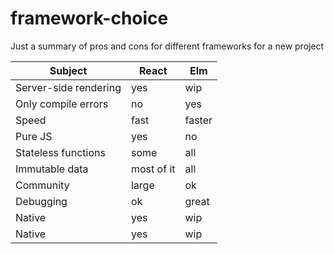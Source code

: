 # framework-choice
Just a summary of pros and cons for different frameworks for a new project


| Subject                                    | React       | Elm      |
|--------------------------------------------|-------------|----------|
| Server-side rendering                      | yes         | wip      |
| Only compile errors                        | no          | yes      |
| Speed                                      | fast        | faster   |
| Pure JS                                    | yes         | no       |
| Stateless functions                        | some        | all      |
| Immutable data                             | most of it  | all      |
| Community                                  | large       | ok       |
| Debugging                                  | ok          | great    |
| Native                                     | yes         | wip      |
| Native                                     | yes         | wip      |
